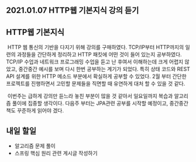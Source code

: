 ## 2021.01.07 HTTP웹 기본지식 강의 듣기

## HTTP웹 기본지식
&nbsp;HTTP 웹 통신의 기반을 다지기 위해 강의를 구매하였다. TCP/IP부터 HTTP까지의 일련의 과정들을 간단하게 정리하고 HTTP 패킷에 어떤 것이 들어 있는지 공부하였다. TCP/IP 수업과 네트워크 프로그래밍 수업을 듣고 난 후여서 이해하는데 크게 어렵지 않았고, 중간중간 예시를 보며 다시 한번 공부하는 계기가 되었다. 특히 상태 코드와 REST API 설계를 위한 HTTP 메소드 부분에서 확실하게 공부할 수 있었다. 2월 부터 간단한 프로젝트를 진행하면서 고민할 문제들을 직면할 때 유연하게 대처 할 수 있을 것 같다.

&nbsp;이번주는 급하게 강의만 듣느라 놓친 부분이 많을 것 같아서 일요일까지 복습과 알고리즘 풀이에 집중할 생각이다. 다음주 부터는 JPA관련 공부를 시작할 예정이고, 중간중간 책도 꾸준하게 읽어야 겠다.

## 내일 할일
 - 알고리즘 문제 풀이
 - 스프링 핵심 원리 관련 게시글 작성하기